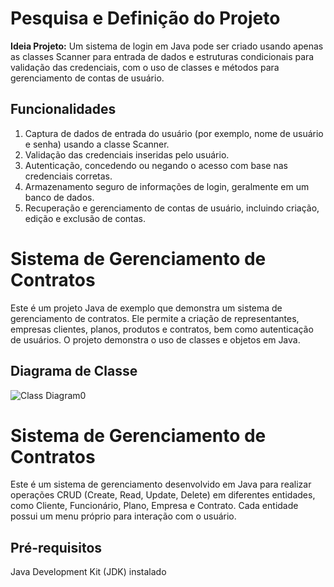 # Pesquisa e Definição do Projeto
**Ideia Projeto:**
Um sistema de login em Java pode ser criado usando apenas as classes Scanner para entrada de dados e estruturas condicionais para validação das credenciais, com o uso de classes e métodos para gerenciamento de contas de usuário.

## Funcionalidades
1. Captura de dados de entrada do usuário (por exemplo, nome de usuário e senha) usando a classe Scanner.
2. Validação das credenciais inseridas pelo usuário.
3. Autenticação, concedendo ou negando o acesso com base nas credenciais corretas.
4. Armazenamento seguro de informações de login, geralmente em um banco de dados.
5. Recuperação e gerenciamento de contas de usuário, incluindo criação, edição e exclusão de contas.

# Sistema de Gerenciamento de Contratos
Este é um projeto Java de exemplo que demonstra um sistema de gerenciamento de contratos. Ele permite a criação de representantes, empresas clientes, planos, produtos e contratos, bem como autenticação de usuários. O projeto demonstra o uso de classes e objetos em Java.

## Diagrama de Classe
![Class Diagram0](https://github.com/QueijoQualho/JavaCL/assets/134734704/c819ff31-b8f3-470a-a1fe-5c772d006529)

# Sistema de Gerenciamento de Contratos
Este é um sistema de gerenciamento desenvolvido em Java para realizar operações CRUD (Create, Read, Update, Delete) em diferentes entidades, como Cliente, Funcionário, Plano, Empresa e Contrato. Cada entidade possui um menu próprio para interação com o usuário.

## Pré-requisitos
Java Development Kit (JDK) instalado


